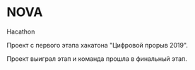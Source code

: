 # NOVA
Hacathon

Проект с первого этапа хакатона "Цифровой прорыв 2019".

Проект выиграл этап и команда прошла в финальный этап.
